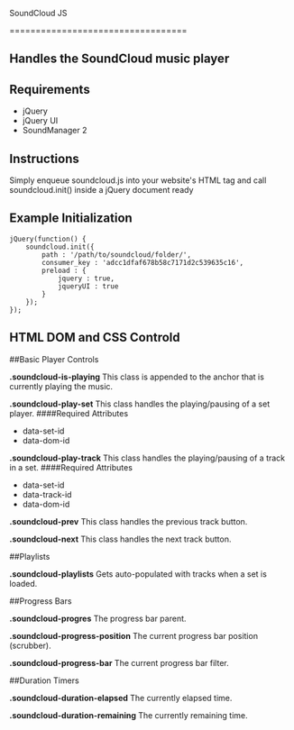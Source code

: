 SoundCloud JS

==================================

Handles the SoundCloud music player
----------------------------------


Requirements
----------------------------------
* jQuery
* jQuery UI
* SoundManager 2

Instructions
----------------------------------

Simply enqueue soundcloud.js into your website's HTML <head> tag and call soundcloud.init() inside a jQuery document ready

Example Initialization
----------------------------------

    jQuery(function() {
        soundcloud.init({
        	path : '/path/to/soundcloud/folder/',
        	consumer_key : 'adcc1dfaf678b58c7171d2c539635c16',
        	preload : {
        		jquery : true,
        		jqueryUI : true
        	}
        });
    });



HTML DOM and CSS Controld
----------------------------------

##Basic Player Controls

**.soundcloud-is-playing**
This class is appended to the anchor that is currently playing the music.

**.soundcloud-play-set**
This class handles the playing/pausing of a set player.
####Required Attributes
* data-set-id
* data-dom-id

**.soundcloud-play-track**
This class handles the playing/pausing of a track in a set.
####Required Attributes
* data-set-id
* data-track-id
* data-dom-id

**.soundcloud-prev**
This class handles the previous track button.

**.soundcloud-next**
This class handles the next track button.

##Playlists

**.soundcloud-playlists**
Gets auto-populated with tracks when a set is loaded.

##Progress Bars

**.soundcloud-progres**
The progress bar parent.

**.soundcloud-progress-position**
The current progress bar position (scrubber).

**.soundcloud-progress-bar**
The current progress bar filter.

##Duration Timers

**.soundcloud-duration-elapsed**
The currently elapsed time.

**.soundcloud-duration-remaining**
The currently remaining time.